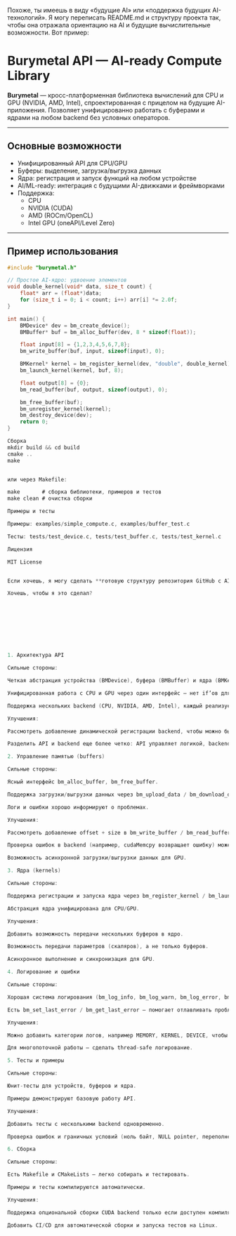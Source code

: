 Похоже, ты имеешь в виду «будущие AI» или «поддержка будущих AI-технологий». Я могу переписать README.md и структуру проекта так, чтобы она отражала ориентацию на AI и будущие вычислительные возможности. Вот пример:

# Burymetal API — AI-ready Compute Library

**Burymetal** — кросс-платформенная библиотека вычислений для CPU и GPU (NVIDIA, AMD, Intel), спроектированная с прицелом на будущие AI-приложения. Позволяет унифицированно работать с буферами и ядрами на любом backend без условных операторов.

---

## Основные возможности

- Унифицированный API для CPU/GPU
- Буферы: выделение, загрузка/выгрузка данных
- Ядра: регистрация и запуск функций на любом устройстве
- AI/ML-ready: интеграция с будущими AI-движками и фреймворками
- Поддержка:
  - CPU
  - NVIDIA (CUDA)
  - AMD (ROCm/OpenCL)
  - Intel GPU (oneAPI/Level Zero)

---

## Пример использования

```c
#include "burymetal.h"

// Простое AI-ядро: удвоение элементов
void double_kernel(void* data, size_t count) {
    float* arr = (float*)data;
    for (size_t i = 0; i < count; i++) arr[i] *= 2.0f;
}

int main() {
    BMDevice* dev = bm_create_device();
    BMBuffer* buf = bm_alloc_buffer(dev, 8 * sizeof(float));

    float input[8] = {1,2,3,4,5,6,7,8};
    bm_write_buffer(buf, input, sizeof(input), 0);

    BMKernel* kernel = bm_register_kernel(dev, "double", double_kernel);
    bm_launch_kernel(kernel, buf, 8);

    float output[8] = {0};
    bm_read_buffer(buf, output, sizeof(output), 0);

    bm_free_buffer(buf);
    bm_unregister_kernel(kernel);
    bm_destroy_device(dev);
    return 0;
}

Сборка
mkdir build && cd build
cmake ..
make


или через Makefile:

make       # сборка библиотеки, примеров и тестов
make clean # очистка сборки

Примеры и тесты

Примеры: examples/simple_compute.c, examples/buffer_test.c

Тесты: tests/test_device.c, tests/test_buffer.c, tests/test_kernel.c

Лицензия

MIT License


Если хочешь, я могу сделать **готовую структуру репозитория GitHub с AI-ориентированными директориями и файлом README**.  

Хочешь, чтобы я это сделал?









1. Архитектура API

Сильные стороны:

Четкая абстракция устройства (BMDevice), буфера (BMBuffer) и ядра (BMKernel).

Унифицированная работа с CPU и GPU через один интерфейс — нет if’ов для разных backend.

Поддержка нескольких backend (CPU, NVIDIA, AMD, Intel), каждый реализует свой bm_backend_*.

Улучшения:

Рассмотреть добавление динамической регистрации backend, чтобы можно было подключать новые GPU без правки API.

Разделить API и backend еще более четко: API управляет логикой, backend — исключительно ресурсы.

2. Управление памятью (buffers)

Сильные стороны:

Ясный интерфейс bm_alloc_buffer, bm_free_buffer.

Поддержка загрузки/выгрузки данных через bm_upload_data / bm_download_data.

Логи и ошибки хорошо информируют о проблемах.

Улучшения:

Рассмотреть добавление offset + size в bm_write_buffer / bm_read_buffer, чтобы частично писать/читать буфер.

Проверка ошибок в backend (например, cudaMemcpy возвращает ошибку) может быть более информативной.

Возможность асинхронной загрузки/выгрузки данных для GPU.

3. Ядра (kernels)

Сильные стороны:

Поддержка регистрации и запуска ядра через bm_register_kernel / bm_launch_kernel.

Абстракция ядра унифицирована для CPU/GPU.

Улучшения:

Добавить возможность передачи нескольких буферов в ядро.

Возможность передачи параметров (скаляров), а не только буферов.

Асинхронное выполнение и синхронизация для GPU.

4. Логирование и ошибки

Сильные стороны:

Хорошая система логирования (bm_log_info, bm_log_warn, bm_log_error, bm_log_debug).

Есть bm_set_last_error / bm_get_last_error — помогает отлавливать проблемы.

Улучшения:

Можно добавить категории логов, например MEMORY, KERNEL, DEVICE, чтобы фильтровать вывод.

Для многопоточной работы — сделать thread-safe логирование.

5. Тесты и примеры

Сильные стороны:

Юнит-тесты для устройств, буферов и ядра.

Примеры демонстрируют базовую работу API.

Улучшения:

Добавить тесты с несколькими backend одновременно.

Проверка ошибок и граничных условий (ноль байт, NULL pointer, переполнение буфера).

6. Сборка

Сильные стороны:

Есть Makefile и CMakeLists — легко собирать и тестировать.

Примеры и тесты компилируются автоматически.

Улучшения:

Поддержка опциональной сборки CUDA backend только если доступен компилятор и GPU.

Добавить CI/CD для автоматической сборки и запуска тестов на Linux.